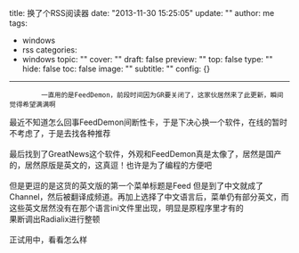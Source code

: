 title: 换了个RSS阅读器
date: "2013-11-30 15:25:05"
update: ""
author: me
tags:
- windows
- rss
categories:
- windows
topic: ""
cover: ""
draft: false
preview: ""
top: false
type: ""
hide: false
toc: false
image: ""
subtitle: ""
config: {}


---




			一直用的是FeedDemon，前段时间因为GR要关闭了，这家伙居然来了此更新，瞬间觉得希望满满啊
<div>最近不知道怎么回事FeedDemon间断性卡，于是下决心换一个软件，在线的暂时不考虑了，于是去找各种推荐</div>
<div><br /></div>
<div>
最后找到了GreatNews这个软件，外观和FeedDemon真是太像了，居然是国产的，居然原版是英文的，这真逗！也许是为了编程的方便吧</div>
<div><br /></div>
<div>但是更逗的是这货的英文版的第一个菜单标题是Feed
但是到了中文就成了Channel，然后被翻译成频道。再加上选择了中文语言后，菜单仍有部分英文，而这些英文居然没有在那个语言ini文件里出现，明显是原程序里才有的</div>
<div>果断调出Radialix进行整顿</div>
<div><br /></div>
<div>正试用中，看看怎么样</div>

